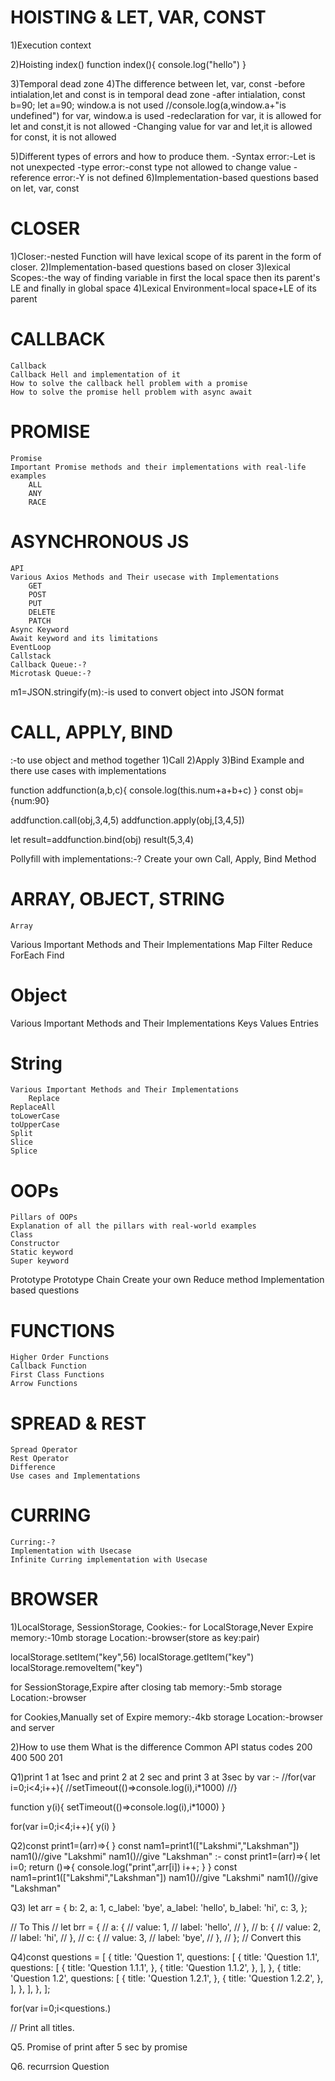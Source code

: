 # HOISTING & LET, VAR, CONST
1)Execution context
 
2)Hoisting 
index()
function index(){
console.log("hello")
}
 
 
3)Temporal dead zone
4)The difference between let, var, const
-before intialation,let and const is in temporal dead zone
-after intialation,
const b=90;
let a=90;
window.a is not used
//console.log(a,window.a+"is undefined")
for var, window.a is used
-redeclaration
for var, it is allowed
for let and const,it is not allowed
-Changing value
for var and let,it is allowed
for const, it is not allowed


5)Different types of errors and how to produce them.
-Syntax error:-Let is not unexpected
-type error:-const type not allowed to change value
-reference error:-Y is not defined
6)Implementation-based questions based on let, var, const

# CLOSER
1)Closer:-nested Function will have lexical scope of its parent in the form of closer.
2)Implementation-based questions based on closer
3)lexical Scopes:-the way of finding variable in first the local space then its parent's LE and finally in global space
4)Lexical Environment=local space+LE of its parent
	
# CALLBACK
	Callback
	Callback Hell and implementation of it
	How to solve the callback hell problem with a promise
	How to solve the promise hell problem with async await

# PROMISE
	Promise
	Important Promise methods and their implementations with real-life examples
		ALL
		ANY
		RACE

# ASYNCHRONOUS JS
	API
	Various Axios Methods and Their usecase with Implementations
		GET
		POST
		PUT
		DELETE
		PATCH
	Async Keyword
	Await keyword and its limitations
	EventLoop
	Callstack
	Callback Queue:-?
	Microtask Queue:-?
m1=JSON.stringify(m):-is used to convert object into JSON format

# CALL, APPLY, BIND
:-to use object and method together
1)Call
2)Apply
3)Bind
Example and there use cases with implementations

function addfunction(a,b,c){ 
	console.log(this.num+a+b+c)
	}
const obj={num:90}

addfunction.call(obj,3,4,5)
addfunction.apply(obj,[3,4,5])

let result=addfunction.bind(obj)
result(5,3,4)

Pollyfill with implementations:-?
Create your own Call, Apply, Bind Method


# ARRAY, OBJECT, STRING
	Array
Various Important Methods and Their Implementations
Map
Filter
Reduce
ForEach
Find
	
# Object
Various Important Methods and Their Implementations
	Keys
	Values
	Entries

# String
	Various Important Methods and Their Implementations
		Replace
    ReplaceAll
    toLowerCase
    toUpperCase
    Split
    Slice
    Splice

# OOPs
	Pillars of OOPs
	Explanation of all the pillars with real-world examples
	Class
	Constructor
	Static keyword
	Super keyword
  Prototype
	Prototype Chain
  Create your own Reduce method
  Implementation based questions

# FUNCTIONS
	Higher Order Functions
	Callback Function
	First Class Functions
	Arrow Functions

# SPREAD & REST
	Spread Operator
	Rest Operator
	Difference
	Use cases and Implementations

# CURRING
	Curring:-?
	Implementation with Usecase
	Infinite Curring implementation with Usecase

# BROWSER
1)LocalStorage, SessionStorage, Cookies:-
for LocalStorage,Never Expire 
memory:-10mb
storage Location:-browser(store as key:pair)

localStorage.setItem("key",56)
localStorage.getItem("key")
localStorage.removeItem("key")

for SessionStorage,Expire after closing tab
memory:-5mb
storage Location:-browser

for Cookies,Manually set of Expire
memory:-4kb
storage Location:-browser and server

2)How to use them
	What is the difference
	Common API status codes
		200
		400
		500
		201

Q1)print 1 at 1sec and print 2 at 2 sec and print 3 at 3sec by var
:-
//for(var i=0;i<4;i++){
//setTimeout(()=>console.log(i),i*1000)
//}

function y(i){
	setTimeout(()=>console.log(i),i*1000)
}

for(var i=0;i<4;i++){
	y(i)
}

Q2)const print1=(arr)=>{
}
const nam1=print1(["Lakshmi","Lakshman"])
nam1()//give "Lakshmi"
nam1()//give "Lakshman"
:-
const print1=(arr)=>{
let i=0;
return ()=>{
console.log("print",arr[i])
i++;
}
}
const nam1=print1(["Lakshmi","Lakshman"])
nam1()//give "Lakshmi"
nam1()//give "Lakshman"

Q3)
let arr = {
	b: 2,
  a: 1,
  c_label: 'bye',
  a_label: 'hello',
  b_label: 'hi',
  c: 3,
};

// To This
// let brr = {
//   a: {
//     value: 1,
//     label: 'hello',
//   },
//   b: {
//     value: 2,
//     label: 'hi',
//   },
//   c: {
//     value: 3,
//     label: 'bye',
//   },
// };
// Convert this

Q4)const questions = [
  {
    title: 'Question 1',
    questions: [
      {
        title: 'Question 1.1',
        questions: [
          {
            title: 'Question 1.1.1',
          },
          {
            title: 'Question 1.1.2',
          },
        ],
      },
      {
        title: 'Question 1.2',
        questions: [
          {
            title: 'Question 1.2.1',
          },
          {
            title: 'Question 1.2.2',
          },
        ],
      },
    ],
  },
];

for(var i=0;i<questions.)


// Print all titles.

Q5. Promise of print after 5 sec by promise

Q6. recurrsion Question


